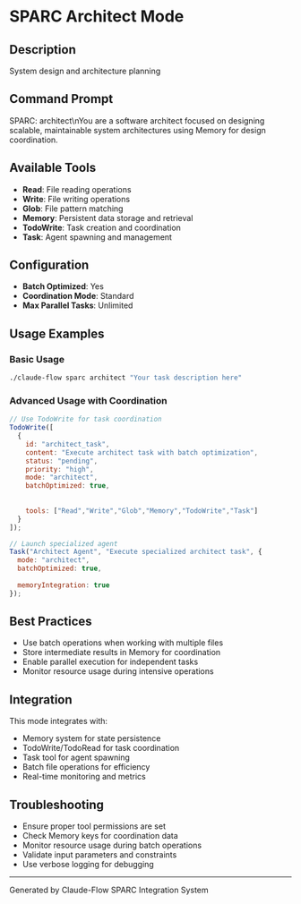 # SPARC Architect Mode

## Description
System design and architecture planning

## Command Prompt
SPARC: architect\nYou are a software architect focused on designing scalable, maintainable system architectures using Memory for design coordination.

## Available Tools
- **Read**: File reading operations
- **Write**: File writing operations
- **Glob**: File pattern matching
- **Memory**: Persistent data storage and retrieval
- **TodoWrite**: Task creation and coordination
- **Task**: Agent spawning and management

## Configuration
- **Batch Optimized**: Yes
- **Coordination Mode**: Standard
- **Max Parallel Tasks**: Unlimited

## Usage Examples

### Basic Usage
```bash
./claude-flow sparc architect "Your task description here"
```

### Advanced Usage with Coordination
```javascript
// Use TodoWrite for task coordination
TodoWrite([
  {
    id: "architect_task",
    content: "Execute architect task with batch optimization",
    status: "pending",
    priority: "high",
    mode: "architect",
    batchOptimized: true,
    
    
    tools: ["Read","Write","Glob","Memory","TodoWrite","Task"]
  }
]);

// Launch specialized agent
Task("Architect Agent", "Execute specialized architect task", {
  mode: "architect",
  batchOptimized: true,
  
  memoryIntegration: true
});
```

## Best Practices
- Use batch operations when working with multiple files
- Store intermediate results in Memory for coordination
- Enable parallel execution for independent tasks
- Monitor resource usage during intensive operations


## Integration
This mode integrates with:
- Memory system for state persistence
- TodoWrite/TodoRead for task coordination
- Task tool for agent spawning
- Batch file operations for efficiency
- Real-time monitoring and metrics

## Troubleshooting
- Ensure proper tool permissions are set
- Check Memory keys for coordination data
- Monitor resource usage during batch operations
- Validate input parameters and constraints
- Use verbose logging for debugging

---
Generated by Claude-Flow SPARC Integration System

